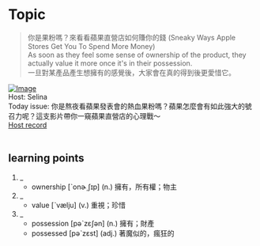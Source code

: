 # Topic

> 你是果粉嗎？來看看蘋果直營店如何賺你的錢 (Sneaky Ways Apple Stores Get You To Spend More Money) <br>
> As soon as they feel some sense of ownership of the product, they actually value it more once it's in their possession. <br>
> 一旦對某產品產生想擁有的感覺後，大家會在真的得到後更愛惜它。 <br>

[![Image](https://thumbnail.voicetube.com/w/1280/h/720/XGvdDScgyQQ.jpg)](https://www.youtube.com/embed/XGvdDScgyQQ?rel=0&showinfo=0&cc_load_policy=0&controls=1&autoplay=1&iv_load_policy=3&playsinline=1&wmode=transparent&start=106&end=113&enablejsapi=1&origin=https://tw.voicetube.com&widgetid=1)<br>
Host: Selina 
<br>Today issue: 你是熬夜看蘋果發表會的熱血果粉嗎？蘋果怎麼會有如此強大的號召力呢？這支影片帶你一窺蘋果直營店的心理戰～
<br>
[Host record](https://cdn.voicetube.com/everyday_records/4922/1608796886.mp3)
<br><br>
## learning points
1. _
	* ownership [ˋonɚ͵ʃɪp] (n.) 擁有，所有權；物主
2. _
	* value [ˋvælju​] (v.) 重視；珍惜
3. _
	* possession [pəˋzɛʃən] (n.) 擁有；財產
	* possessed [​pəˋzɛst] (adj.) 著魔似的，瘋狂的
